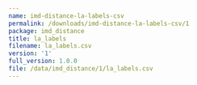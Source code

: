 ```yaml
---
name: imd-distance-la-labels-csv
permalink: /downloads/imd-distance-la-labels-csv/1
package: imd_distance
title: la_labels
filename: la_labels.csv
version: '1'
full_version: 1.0.0
file: /data/imd_distance/1/la_labels.csv
---
```


